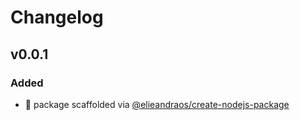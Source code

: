 # Changelog

## v0.0.1
### Added
- :tada: package scaffolded via [@elieandraos/create-nodejs-package](https://github.com/elieandraos/create-nodejs-package)
